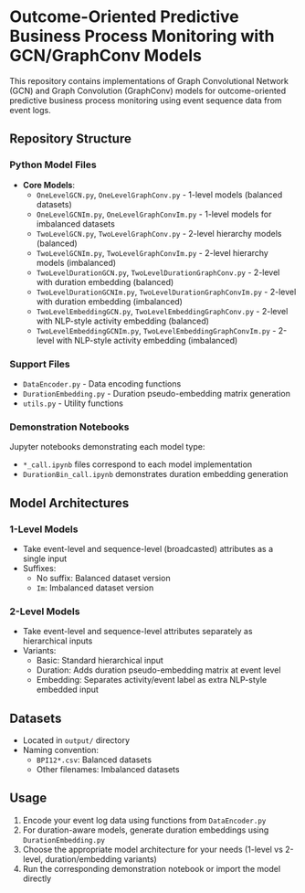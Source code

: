 # Outcome-Oriented Predictive Business Process Monitoring with GCN/GraphConv Models

This repository contains implementations of Graph Convolutional Network (GCN) and Graph Convolution (GraphConv) models for outcome-oriented predictive business process monitoring using event sequence data from event logs.

## Repository Structure

### Python Model Files
- **Core Models**:
  - `OneLevelGCN.py`, `OneLevelGraphConv.py` - 1-level models (balanced datasets)
  - `OneLevelGCNIm.py`, `OneLevelGraphConvIm.py` - 1-level models for imbalanced datasets
  - `TwoLevelGCN.py`, `TwoLevelGraphConv.py` - 2-level hierarchy models (balanced)
  - `TwoLevelGCNIm.py`, `TwoLevelGraphConvIm.py` - 2-level hierarchy models (imbalanced)
  - `TwoLevelDurationGCN.py`, `TwoLevelDurationGraphConv.py` - 2-level with duration embedding (balanced)
  - `TwoLevelDurationGCNIm.py`, `TwoLevelDurationGraphConvIm.py` - 2-level with duration embedding (imbalanced)
  - `TwoLevelEmbeddingGCN.py`, `TwoLevelEmbeddingGraphConv.py` - 2-level with NLP-style activity embedding (balanced)
  - `TwoLevelEmbeddingGCNIm.py`, `TwoLevelEmbeddingGraphConvIm.py` - 2-level with NLP-style activity embedding (imbalanced)

### Support Files
- `DataEncoder.py` - Data encoding functions
- `DurationEmbedding.py` - Duration pseudo-embedding matrix generation
- `utils.py` - Utility functions

### Demonstration Notebooks
Jupyter notebooks demonstrating each model type:
- `*_call.ipynb` files correspond to each model implementation
- `DurationBin_call.ipynb` demonstrates duration embedding generation

## Model Architectures

### 1-Level Models
- Take event-level and sequence-level (broadcasted) attributes as a single input
- Suffixes:
  - No suffix: Balanced dataset version
  - `Im`: Imbalanced dataset version

### 2-Level Models
- Take event-level and sequence-level attributes separately as hierarchical inputs
- Variants:
  - Basic: Standard hierarchical input
  - Duration: Adds duration pseudo-embedding matrix at event level
  - Embedding: Separates activity/event label as extra NLP-style embedded input

## Datasets
- Located in `output/` directory
- Naming convention:
  - `BPI12*.csv`: Balanced datasets
  - Other filenames: Imbalanced datasets

## Usage
1. Encode your event log data using functions from `DataEncoder.py`
2. For duration-aware models, generate duration embeddings using `DurationEmbedding.py`
3. Choose the appropriate model architecture for your needs (1-level vs 2-level, duration/embedding variants)
4. Run the corresponding demonstration notebook or import the model directly

